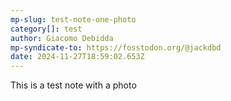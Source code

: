 ```yaml
---
mp-slug: test-note-one-photo
category[]: test
author: Giacomo Debidda
mp-syndicate-to: https://fosstodon.org/@jackdbd
date: 2024-11-27T18:59:02.653Z
---
```


This is a test note with a photo